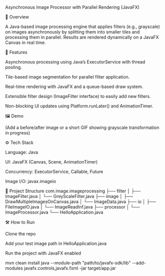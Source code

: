 Asynchronous Image Processor with Parallel Rendering (JavaFX)

📖 Overview

A Java-based image processing engine that applies filters (e.g., grayscale) on images asynchronously by splitting them into smaller tiles and processing them in parallel. Results are rendered dynamically on a JavaFX Canvas in real time.

🚀 Features

Asynchronous processing using Java’s ExecutorService with thread pooling.

Tile-based image segmentation for parallel filter application.

Real-time rendering with JavaFX and a queue-based draw system.

Extensible filter design (ImageFilter interface) to easily add new filters.

Non-blocking UI updates using Platform.runLater() and AnimationTimer.

🖼️ Demo

(Add a before/after image or a short GIF showing grayscale transformation in progress)

⚙️ Tech Stack

Language: Java

UI: JavaFX (Canvas, Scene, AnimationTimer)

Concurrency: ExecutorService, Callable, Future

Image I/O: javax.imageio

📂 Project Structure
com.image.imageprocessing
 ├── filter
 │    ├── ImageFilter.java
 │    └── GreyScaleFilter.java
 ├── image
 │    ├── DrawMultipleImagesOnCanvas.java
 │    └── ImageData.java
 ├── io
 │    ├── FileImageIO.java
 │    └── ImageReadInf.java
 ├── processor
 │    └── ImageProcessor.java
 └── HelloApplication.java

🛠️ How to Run

Clone the repo

Add your test image path in HelloApplication.java

Run the project with JavaFX enabled

mvn clean install
java --module-path "path/to/javafx-sdk/lib" --add-modules javafx.controls,javafx.fxml -jar target/app.jar
